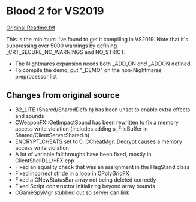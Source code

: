 # Blood 2 for VS2019

[Original Readme.txt](./Readme_Monolith.txt)

This is the minimum I've found to get it compiling in VS2019. Note that it's suppressing over 5000 warnings by defining _CRT_SECURE_NO_WARNINGS and NO_STRICT.

- The Nightmares expansion needs both _ADD_ON *and* _ADDON defined
- To compile the demo, put "_DEMO" on the non-Nightmares preprocessor list

## Changes from original source
- B2_LITE (Shared/SharedDefs.h) has been unset to enable extra effects and sounds
- CWeaponFX::GetImpactSound has been rewritten to fix a memory access write violation (includes adding s_FileBuffer in Shared/ClientServerShared.h)
- ENCRYPT_CHEATS set to 0, CCheatMgr::Decrypt causes a memory access write violation
- A lot of variable fallthroughs have been fixed, mostly in ClientShellDLL/*FX.cpp
- Fixed an equality check that was an assignment in the FlagStand class
- Fixed incorrect stride in a loop in CPolyGridFX
- Fixed a CNewStatusBar array not being deleted correctly
- Fixed Script constructor initializing beyond array bounds
- CGameSpyMgr stubbed out so server can link